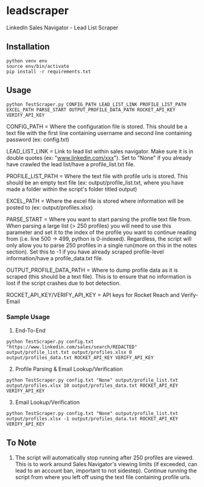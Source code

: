 # leadscraper
LinkedIn Sales Navigator - Lead List Scraper

## Installation
```
python venv env
source env/bin/activate
pip install -r requirements.txt
```

## Usage
```
python TestScraper.py CONFIG_PATH LEAD_LIST_LINK PROFILE_LIST_PATH EXCEL_PATH PARSE_START OUTPUT_PROFILE_DATA_PATH ROCKET_API_KEY VERIFY_API_KEY
```
CONFIG_PATH = Where the configuration file is stored. This should be a text file with the first line containing username and second line containing password (ex: config.txt)

LEAD_LIST_LINK = Link to lead list within sales navigator. Make sure it is in double quotes (ex: "www.linkedin.com/xxx"). Set to "None" if you already have crawled the lead list/have a profile_list.txt file. 

PROFILE_LIST_PATH  = Where the text file with profile urls is stored. This should be an empty text file (ex: output/profile_list.txt, where you have made a folder within the script's folder titled output)

EXCEL_PATH = Where the excel file is stored where information will be posted to (ex: output/profiles.xlsx)

PARSE_START = Where you want to start parsing the profile text file from. When parsing a large list (> 250 profiles) you will need to use this parameter and set it to the index of the profile you want to continue reading from (i.e. line 500 -> 499, python is 0-indexed). Regardless, the script will only allow you to parse 250 profiles in a single run(more on this in the notes section). Set this to -1 if you have already scraped profile-level information/have a profile_data.txt file. 

OUTPUT_PROFILE_DATA_PATH = Where to dump profile data as it is scraped (this should be a text file). This is to ensure that no information is lost if the script crashes due to bot detection. 

ROCKET_API_KEY/VERIFY_API_KEY = API keys for Rocket Reach and Verify-Email

### Sample Usage
1. End-To-End
```
python TestScraper.py config.txt "https://www.linkedin.com/sales/search/REDACTED" output/profile_list.txt output/profiles.xlsx 0 output/profiles_data.txt ROCKET_API_KEY VERIFY_API_KEY
```

2. Profile Parsing & Email Lookup/Verification
```
python TestScraper.py config.txt "None" output/profile_list.txt output/profiles.xlsx 10 output/profiles_data.txt ROCKET_API_KEY VERIFY_API_KEY
```


3. Email Lookup/Verification
```
python TestScraper.py config.txt "None" output/profile_list.txt output/profiles.xlsx -1 output/profiles_data.txt ROCKET_API_KEY VERIFY_API_KEY
```

## To Note
1. The script will automatically stop running after 250 profiles are viewed. This is to work around Sales Navigator's viewing limits (if exceeded, can lead to an account ban, important to not sidestep). Continue running the script from where you left off using the text file containing profile urls. 
